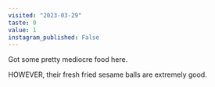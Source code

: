 ```yaml
---
visited: "2023-03-29"
taste: 0
value: 1
instagram_published: False
---
```


Got some pretty mediocre food here. 

HOWEVER, their fresh fried sesame balls are extremely good.

